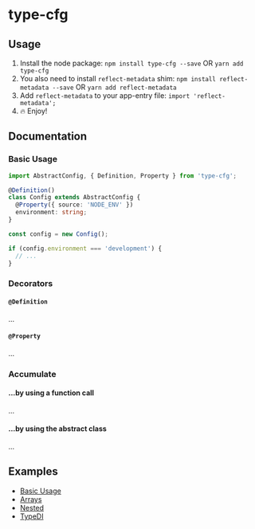 # type-cfg

## Usage

1. Install the node package:
   `npm install type-cfg --save` OR `yarn add type-cfg`
1. You also need to install `reflect-metadata` shim:
   `npm install reflect-metadata --save` OR `yarn add reflect-metadata`
1. Add `reflect-metadata` to your app-entry file:
   `import 'reflect-metadata';`
1. 🔥 Enjoy!

## Documentation

### Basic Usage

```typescript
import AbstractConfig, { Definition, Property } from 'type-cfg';

@Definition()
class Config extends AbstractConfig {
  @Property({ source: 'NODE_ENV' })
  environment: string;
}

const config = new Config();

if (config.environment === 'development') {
  // ...
}
```

### Decorators

#### `@Definition`

...

#### `@Property`

...

### Accumulate

#### ...by using a function call

...

#### ...by using the abstract class

...

## Examples

- [Basic Usage](https://github.com/m19c/type-cfg/blob/master/examples/simple.ts)
- [Arrays](https://github.com/m19c/type-cfg/blob/master/examples/array.ts)
- [Nested](https://github.com/m19c/type-cfg/blob/master/examples/nested.ts)
- [TypeDI](https://github.com/m19c/type-cfg/blob/master/examples/typedi.ts)
